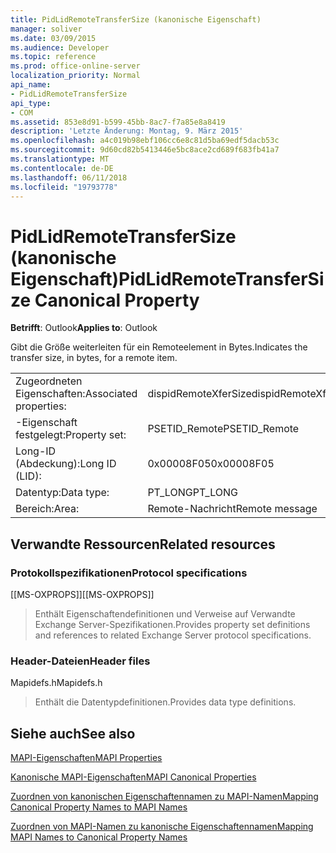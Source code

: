 ```yaml
---
title: PidLidRemoteTransferSize (kanonische Eigenschaft)
manager: soliver
ms.date: 03/09/2015
ms.audience: Developer
ms.topic: reference
ms.prod: office-online-server
localization_priority: Normal
api_name:
- PidLidRemoteTransferSize
api_type:
- COM
ms.assetid: 853e8d91-b599-45bb-8ac7-f7a85e8a8419
description: 'Letzte Änderung: Montag, 9. März 2015'
ms.openlocfilehash: a4c019b98ebf106cc6e8c81d5ba69edf5dacb53c
ms.sourcegitcommit: 9d60cd82b5413446e5bc8ace2cd689f683fb41a7
ms.translationtype: MT
ms.contentlocale: de-DE
ms.lasthandoff: 06/11/2018
ms.locfileid: "19793778"
---
```

# <a name="pidlidremotetransfersize-canonical-property"></a><span data-ttu-id="5716a-103">PidLidRemoteTransferSize (kanonische Eigenschaft)</span><span class="sxs-lookup"><span data-stu-id="5716a-103">PidLidRemoteTransferSize Canonical Property</span></span>

  
  
<span data-ttu-id="5716a-104">**Betrifft**: Outlook</span><span class="sxs-lookup"><span data-stu-id="5716a-104">**Applies to**: Outlook</span></span> 
  
<span data-ttu-id="5716a-105">Gibt die Größe weiterleiten für ein Remoteelement in Bytes.</span><span class="sxs-lookup"><span data-stu-id="5716a-105">Indicates the transfer size, in bytes, for a remote item.</span></span>
  
|||
|:-----|:-----|
|<span data-ttu-id="5716a-106">Zugeordneten Eigenschaften:</span><span class="sxs-lookup"><span data-stu-id="5716a-106">Associated properties:</span></span>  <br/> |<span data-ttu-id="5716a-107">dispidRemoteXferSize</span><span class="sxs-lookup"><span data-stu-id="5716a-107">dispidRemoteXferSize</span></span>  <br/> |
|<span data-ttu-id="5716a-108">-Eigenschaft festgelegt:</span><span class="sxs-lookup"><span data-stu-id="5716a-108">Property set:</span></span>  <br/> |<span data-ttu-id="5716a-109">PSETID_Remote</span><span class="sxs-lookup"><span data-stu-id="5716a-109">PSETID_Remote</span></span>  <br/> |
|<span data-ttu-id="5716a-110">Long-ID (Abdeckung):</span><span class="sxs-lookup"><span data-stu-id="5716a-110">Long ID (LID):</span></span>  <br/> |<span data-ttu-id="5716a-111">0x00008F05</span><span class="sxs-lookup"><span data-stu-id="5716a-111">0x00008F05</span></span>  <br/> |
|<span data-ttu-id="5716a-112">Datentyp:</span><span class="sxs-lookup"><span data-stu-id="5716a-112">Data type:</span></span>  <br/> |<span data-ttu-id="5716a-113">PT_LONG</span><span class="sxs-lookup"><span data-stu-id="5716a-113">PT_LONG</span></span>  <br/> |
|<span data-ttu-id="5716a-114">Bereich:</span><span class="sxs-lookup"><span data-stu-id="5716a-114">Area:</span></span>  <br/> |<span data-ttu-id="5716a-115">Remote-Nachricht</span><span class="sxs-lookup"><span data-stu-id="5716a-115">Remote message</span></span>  <br/> |
   
## <a name="related-resources"></a><span data-ttu-id="5716a-116">Verwandte Ressourcen</span><span class="sxs-lookup"><span data-stu-id="5716a-116">Related resources</span></span>

### <a name="protocol-specifications"></a><span data-ttu-id="5716a-117">Protokollspezifikationen</span><span class="sxs-lookup"><span data-stu-id="5716a-117">Protocol specifications</span></span>

<span data-ttu-id="5716a-118">[[MS-OXPROPS]]</span><span class="sxs-lookup"><span data-stu-id="5716a-118">[[MS-OXPROPS]]</span></span> 
  
> <span data-ttu-id="5716a-119">Enthält Eigenschaftendefinitionen und Verweise auf Verwandte Exchange Server-Spezifikationen.</span><span class="sxs-lookup"><span data-stu-id="5716a-119">Provides property set definitions and references to related Exchange Server protocol specifications.</span></span>
    
### <a name="header-files"></a><span data-ttu-id="5716a-120">Header-Dateien</span><span class="sxs-lookup"><span data-stu-id="5716a-120">Header files</span></span>

<span data-ttu-id="5716a-121">Mapidefs.h</span><span class="sxs-lookup"><span data-stu-id="5716a-121">Mapidefs.h</span></span>
  
> <span data-ttu-id="5716a-122">Enthält die Datentypdefinitionen.</span><span class="sxs-lookup"><span data-stu-id="5716a-122">Provides data type definitions.</span></span>
    
## <a name="see-also"></a><span data-ttu-id="5716a-123">Siehe auch</span><span class="sxs-lookup"><span data-stu-id="5716a-123">See also</span></span>



[<span data-ttu-id="5716a-124">MAPI-Eigenschaften</span><span class="sxs-lookup"><span data-stu-id="5716a-124">MAPI Properties</span></span>](mapi-properties.md)
  
[<span data-ttu-id="5716a-125">Kanonische MAPI-Eigenschaften</span><span class="sxs-lookup"><span data-stu-id="5716a-125">MAPI Canonical Properties</span></span>](mapi-canonical-properties.md)
  
[<span data-ttu-id="5716a-126">Zuordnen von kanonischen Eigenschaftennamen zu MAPI-Namen</span><span class="sxs-lookup"><span data-stu-id="5716a-126">Mapping Canonical Property Names to MAPI Names</span></span>](mapping-canonical-property-names-to-mapi-names.md)
  
[<span data-ttu-id="5716a-127">Zuordnen von MAPI-Namen zu kanonische Eigenschaftennamen</span><span class="sxs-lookup"><span data-stu-id="5716a-127">Mapping MAPI Names to Canonical Property Names</span></span>](mapping-mapi-names-to-canonical-property-names.md)

